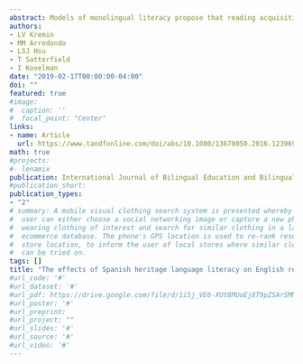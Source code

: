 ```yaml
---
abstract: Models of monolingual literacy propose that reading acquisition builds upon children’s semantic, phonological, and orthographic knowledge. The relationships between these components vary cross-linguistically, yet it is generally unknown how these differences impact bilingual children’s literacy. A comparison between Spanish-English bilingual and English monolingual children (ages 6–13, N=70) from the U.S. revealed that bilinguals had stronger associations between phonological and orthographic representations than monolinguals during English reading. While vocabulary was the strongest predictor of English word reading for both groups, phonology and morpho-syntax were the best predictors of Spanish reading for bilinguals. This comparison reveals distinct developmental processes across learners and languages, and suggests that early and systematic biliteracy exposure at home and through after school programs can influence children’s sound-to-print associations even in the context of language-specific (monolingual) reading instruction. These findings have important implications for bilingual education as well as theories that aim to explain how learning to read across languages has a positive impact on the acquisition of literacy.
authors:
- LV Kremin
- MM Arredondo
- LSJ Hsu
- T Satterfield
- I Kovelman
date: "2019-02-17T00:00:00-04:00"
doi: ""
featured: true
#image:
#  caption: ''
#  focal_point: "Center"
links:
- name: Article
  url: https://www.tandfonline.com/doi/abs/10.1080/13670050.2016.1239692
math: true
#projects:
#- lenamix
publication: International Journal of Bilingual Education and Bilingualism
#publication_short: 
publication_types:
- "2"
# summary: A mobile visual clothing search system is presented whereby a smart phone
#  user can either choose a social networking image or capture a new photo of a person
#  wearing clothing of interest and search for similar clothing in a large cloud-based
#  ecommerce database. The phone's GPS location is used to re-rank results by retail
#  store location, to inform the user of local stores where similar clothing items
#  can be tried on.
tags: []
title: "The effects of Spanish heritage language literacy on English reading for Spanish–English bilingual children in the US"
#url_code: '#'
#url_dataset: '#'
#url_pdf: https://drive.google.com/file/d/1i5j_VE6-XUt8MUoEj8T9pZSArSMNyPlY/view?usp=sharing
#url_poster: '#'
#url_preprint: 
#url_project: ""
#url_slides: '#'
#url_source: '#'
#url_video: '#'
---
```


